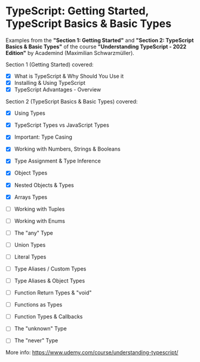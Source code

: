 # TypeScript: Getting Started, TypeScript Basics & Basic Types

Examples from the **"Section 1: Getting Started"** and **"Section 2: TypeScript Basics & Basic Types"** of the course **"Understanding TypeScript - 2022 Edition"** by Academind (Maximilian Schwarzmüller).

Section 1 (Getting Started) covered:

- [x] What is TypeScript & Why Should You Use it
- [x] Installing & Using TypeScript
- [x] TypeScript Advantages - Overview

Section 2 (TypeScript Basics & Basic Types) covered:

- [x] Using Types
- [x] TypeScript Types vs JavaScript Types
- [x] Important: Type Casing
- [x] Working with Numbers, Strings & Booleans
- [x] Type Assignment & Type Inference
- [x] Object Types
- [x] Nested Objects & Types
- [x] Arrays Types
- [ ] Working with Tuples
- [ ] Working with Enums
- [ ] The "any" Type
- [ ] Union Types
- [ ] Literal Types
- [ ] Type Aliases / Custom Types
- [ ] Type Aliases & Object Types
- [ ] Function Return Types & "void"
- [ ] Functions as Types
- [ ] Function Types & Callbacks
- [ ] The "unknown" Type
- [ ] The "never" Type


More info: https://www.udemy.com/course/understanding-typescript/
